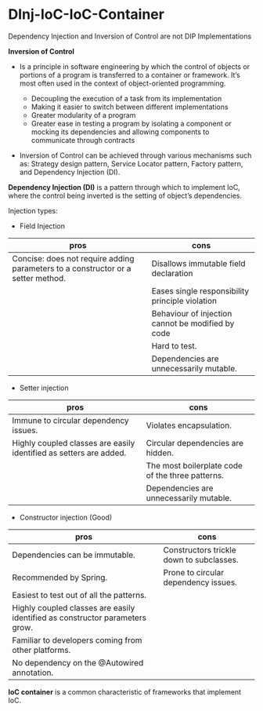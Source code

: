 # DInj-IoC-IoC-Container
Dependency Injection and Inversion of Control are not DIP Implementations

**Inversion of Control** 

  - Is a principle in software engineering by which the control of objects or portions of a program is transferred to a container or framework. It’s most often used in the context of object-oriented programming.

    - Decoupling the execution of a task from its implementation
    - Making it easier to switch between different implementations
    - Greater modularity of a program
    - Greater ease in testing a program by isolating a component or mocking its dependencies and allowing components to communicate through contracts

  - Inversion of Control can be achieved through various mechanisms such as: Strategy design pattern, Service Locator pattern, Factory pattern, and Dependency Injection (DI).
  
**Dependency Injection (DI)** is a pattern through which to implement IoC, where the control being inverted is the setting of object’s dependencies.

Injection types:

  - Field Injection
  
  | pros | cons |
  |---|---|
  |Concise: does not require adding parameters to a constructor or a setter method.|Disallows immutable field declaration|
  | |Eases single responsibility principle violation|
  | |Behaviour of injection cannot be modified by code|
  | |Hard to test.|
  | |Dependencies are unnecessarily mutable.|
  
  - Setter injection
  
  | pros | cons |
  |---|---|
  |Immune to circular dependency issues.|Violates encapsulation.|
  | Highly coupled classes are easily identified as setters are added.|Circular dependencies are hidden.|
  | |The most boilerplate code of the three patterns.|
  | |Dependencies are unnecessarily mutable.|

  
  - Constructor injection (Good)
  
  | pros | cons |
  |---|---|
  |Dependencies can be immutable.|Constructors trickle down to subclasses.|
  |Recommended by Spring.|Prone to circular dependency issues.|
  |Easiest to test out of all the patterns. ||
  |Highly coupled classes are easily identified as constructor parameters grow.||
  |Familiar to developers coming from other platforms.||
  |No dependency on the @Autowired annotation.||
  
**IoC container** is a common characteristic of frameworks that implement IoC.
